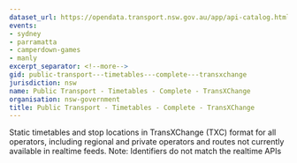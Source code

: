 ```yaml
---
dataset_url: https://opendata.transport.nsw.gov.au/app/api-catalog.html
events:
- sydney
- parramatta
- camperdown-games
- manly
excerpt_separator: <!--more-->
gid: public-transport---timetables---complete---transxchange
jurisdiction: nsw
name: Public Transport - Timetables - Complete - TransXChange
organisation: nsw-government
title: Public Transport - Timetables - Complete - TransXChange
---
```


Static timetables and stop locations in TransXChange (TXC) format for all operators, including regional and private operators and routes not currently available in realtime feeds. Note: Identifiers do not match the realtime APIs